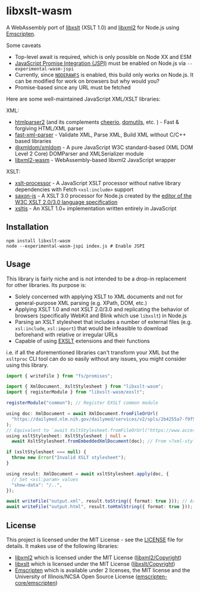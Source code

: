 # libxslt-wasm

A WebAssembly port of [libxslt](https://gitlab.gnome.org/GNOME/libxslt) (XSLT 1.0) and [libxml2](https://gitlab.gnome.org/GNOME/libxml2) for Node.js using [Emscripten](https://emscripten.org/).

Some caveats

- Top-level await is required, which is only possible on Node XX and ESM
- [JavaScript Promise Integration (JSPI)](https://github.com/WebAssembly/js-promise-integration/blob/main/proposals/js-promise-integration/Overview.md) must be enabled on Node.js via `--experimental-wasm-jspi`
- Currently, since [`NODERAWFS`](https://emscripten.org/docs/api_reference/Filesystem-API.html#noderawfs) is enabled, this build only works on Node.js. It can be modified for work on browsers but why would you?
- Promise-based since any URL must be fetched

Here are some well-maintained JavaScript XML/XSLT libraries:

XML:

- [htmlparser2](https://www.npmjs.com/package/htmlparser2) (and its complements [cheerio](https://www.npmjs.com/package/cheerio), [domutils](https://www.npmjs.com/package/domutils), etc. ) - Fast & forgiving HTML/XML parser
- [fast-xml-parser](https://www.npmjs.com/package/fast-xml-parser) - Validate XML, Parse XML, Build XML without C/C++ based libraries
- [@xmldom/xmldom](https://www.npmjs.com/package/@xmldom/xmldom) - A pure JavaScript W3C standard-based (XML DOM Level 2 Core) DOMParser and XMLSerializer module
- [libxml2-wasm](https://www.npmjs.com/package/libxml2-wasm) - WebAssembly-based libxml2 JavaScript wrapper

XSLT:

- [xslt-processor](https://www.npmjs.com/package/xslt-processor) - A JavaScript XSLT processor without native library dependencies with Fetch `<xsl:include>` support
- [saxon-js](https://www.npmjs.com/package/saxon-js) - A XSLT 3.0 processor for Node.js created by the [editor of the W3C XSLT 2.0/3.0 language specification](https://www.w3.org/TR/xslt20/)
- [xsltjs](https://www.npmjs.com/package/xsltjs) - An XSLT 1.0+ implementation written entirely in JavaScript

## Installation

```console
npm install libxslt-wasm
node --experimental-wasm-jspi index.js # Enable JSPI
```

## Usage

This library is fairly niche and is not intended to be a drop-in replacement for other libraries. Its purpose is:

- Solely concerned with applying XSLT to XML documents and not for general-purpose XML parsing (e.g. XPath, DOM, etc.)
- Applying XSLT 1.0 and not XSLT 2.0/3.0 and replicating the behavior of browsers (specifically WebKit and Blink which use `libxslt`) in Node.js
- Parsing an XSLT stylesheet that includes a number of external files (e.g. `xsl:include`, `xsl:import`) that would be infeasible to download beforehand with relative or irregular URLs
- Capable of using [EXSLT](https://exslt.github.io/) extensions and their functions

i.e. if all the aforementioned libraries can't transform your XML but the `xsltproc` CLI tool can do so easily without any issues, you might consider using this library.

```ts
import { writeFile } from "fs/promises";

import { XmlDocument, XsltStylesheet } from "libxslt-wasm";
import { registerModule } from "libxslt-wasm/exslt";

registerModule("common"); // Register EXSLT common module

using doc: XmlDocument = await XmlDocument.fromFileOrUrl(
  "https://dailymed.nlm.nih.gov/dailymed/services/v2/spls/2b4255a7-f9f5-4235-8dbb-b0f03acbd624.xml",
);
// Equivalent to `await XsltStylesheet.fromFileOrUrl("https://www.accessdata.fda.gov/spl/stylesheet/spl.xsl");`
using xsltStylesheet: XsltStylesheet | null =
  await XsltStylesheet.fromEmbeddedXmlDocument(doc); // From <?xml-stylesheet> processing instruction

if (xsltStylesheet === null) {
  throw new Error("Invalid XSLT stylesheet");
}

using result: XmlDocument = await xsltStylesheet.apply(doc, {
  // Set <xsl:param> values
  "show-data": "/..",
});

await writeFile("output.xml", result.toString({ format: true })); // As XML
await writeFile("output.html", result.toHtmlString({ format: true })); // As HTML
```

## License

This project is licensed under the MIT License - see the [LICENSE](LICENSE) file for details. It makes use of the following libraries:

- [libxml2](http://xmlsoft.org) which is licensed under the MIT License ([libxml2/Copyright](libxml2/Copyright))
- [libxslt](http://xmlsoft.org/libxslt/) which is licensed under the MIT License ([libxslt/Copyright](libxslt/Copyright))
- [Emscripten](https://emscripten.org/) which is available under 2 licenses, the MIT license and the University of Illinois/NCSA Open Source License ([emscripten-core/emscripten](https://github.com/emscripten-core/emscripten/blob/main/LICENSE))

